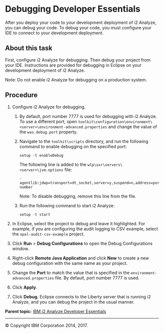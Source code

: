Debugging Developer Essentials
==============================

After you deploy your code to your development deployment of i2 Analyze, you can debug your code. To debug your code, you must configure your IDE to connect to your development deployment.

About this task
---------------

First, configure i2 Analyze for debugging. Then debug your project from your IDE. Instructions are provided for debugging in Eclipse on your development deployment of i2 Analyze.

Note: Do not enable i2 Analyze for debugging on a production system.

Procedure
---------

1.  Configure i2 Analyze for debugging.
    1.  By default, port number 7777 is used for debugging with i2 Analyze. To use a different port, open `toolkit\configuration\environment\<server>\environment-advanced.properties` and change the value of the `was.debug.port` property.
    2.  Navigate to the `toolkit\scripts` directory, and run the following command to enable debugging on the specified port:
        ``` pre
        setup -t enableDebug
        ```

        The following line is added to the `wlp\usr\servers\<server>\jvm.options` file:
        ``` pre
        -agentlib:jdwp=transport=dt_socket,server=y,suspend=n,address=port number
        ```

        Note: To disable debugging, remove this line from the file.

    3.  Run the following command to start i2 Analyze:
        ``` pre
        setup -t start
        ```

2.  In Eclipse, select the project to debug and leave it highlighted.
    For example, if you are configuring the audit logging to CSV example, select the `opal-audit-csv-example` project.

3.  Click **Run** &gt; **Debug Configurations** to open the Debug Configurations window.
4.  Right-click **Remote Java Application** and click **New** to create a new debug configuration with the same name as your project.
5.  Change the **Port** to match the value that is specified in the `environment-advanced.properties` file.
    By default, port number 7777 is used.

6.  Click **Apply**.
7.  Click **Debug**.
    Eclipse connects to the Liberty server that is running i2 Analyze, and you can debug the project in the usual manner.

**Parent topic:** <a href="developer_essentials_welcome.md" class="link" title="IBM i2 Analyze Developer Essentials contains tools, libraries, and examples that enable development and deployment of custom extensions to i2 Analyze. Developer Essentials also includes API documentation and guides to deploying the software and the example projects.">IBM i2 Analyze Developer Essentials</a>

------------------------------------------------------------------------

© Copyright IBM Corporation 2014, 2017.


